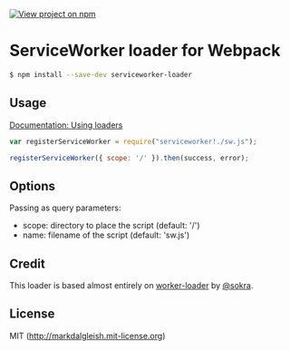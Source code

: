 [![View project on npm](https://img.shields.io/npm/v/serviceworker-loader.svg?style=flat)](https://npmjs.org/package/serviceworker-loader)

# ServiceWorker loader for Webpack

```bash
$ npm install --save-dev serviceworker-loader
```

## Usage

[Documentation: Using loaders](http://webpack.github.io/docs/using-loaders.html)

```javascript
var registerServiceWorker = require("serviceworker!./sw.js");

registerServiceWorker({ scope: '/' }).then(success, error);
```

## Options

Passing as query parameters:
- scope: directory to place the script (default: '/')
- name: filename of the script (default: 'sw.js')

## Credit

This loader is based almost entirely on [worker-loader](https://github.com/webpack/worker-loader) by [@sokra](https://github.com/sokra).

## License

MIT (http://markdalgleish.mit-license.org)
